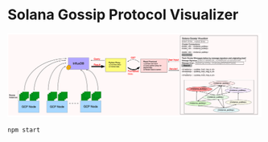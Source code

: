 


# Solana Gossip Protocol Visualizer
![alt text](Solana-Gossip-Visualizer-Arch.png?)

```
npm start
```
